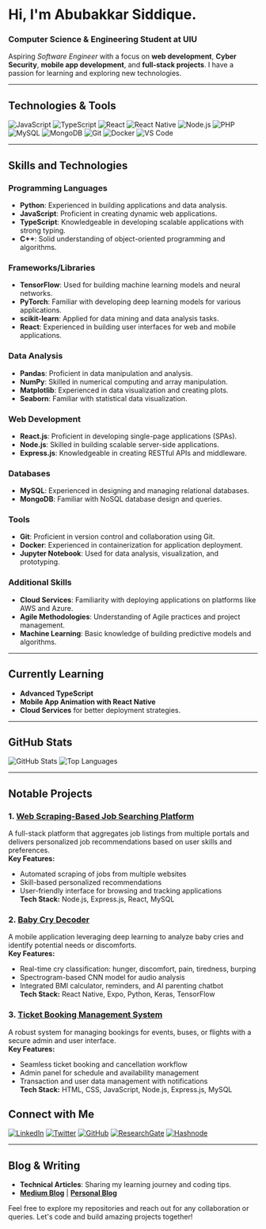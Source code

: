 # Hi, I'm Abubakkar Siddique.

### Computer Science & Engineering Student at UIU
 Aspiring *Software Engineer* with a focus on **web development**, **Cyber Security**, **mobile app development**, and **full-stack projects**. I have a passion for learning and exploring new technologies.

---

##  Technologies & Tools
![JavaScript](https://img.shields.io/badge/Code-JavaScript-yellow?style=flat&logo=javascript)
![TypeScript](https://img.shields.io/badge/Code-TypeScript-blue?style=flat&logo=typescript)
![React](https://img.shields.io/badge/Framework-React-blue?style=flat&logo=react)
![React Native](https://img.shields.io/badge/Mobile-React%20Native-blue?style=flat&logo=react)
![Node.js](https://img.shields.io/badge/Backend-Node.js-green?style=flat&logo=node.js)
![PHP](https://img.shields.io/badge/Backend-PHP-777BB4?style=flat&logo=php)
![MySQL](https://img.shields.io/badge/Database-MySQL-4479A1?style=flat&logo=mysql)
![MongoDB](https://img.shields.io/badge/Database-MongoDB-47A248?style=flat&logo=mongodb)
![Git](https://img.shields.io/badge/Version-Git-F05032?style=flat&logo=git)
![Docker](https://img.shields.io/badge/Container-Docker-2496ED?style=flat&logo=docker)
![VS Code](https://img.shields.io/badge/Editor-VS%20Code-blue?style=flat&logo=visual-studio-code)

---

## Skills and Technologies

### Programming Languages
- **Python**: Experienced in building applications and data analysis.
- **JavaScript**: Proficient in creating dynamic web applications.
- **TypeScript**: Knowledgeable in developing scalable applications with strong typing.
- **C++**: Solid understanding of object-oriented programming and algorithms.

### Frameworks/Libraries
- **TensorFlow**: Used for building machine learning models and neural networks.
- **PyTorch**: Familiar with developing deep learning models for various applications.
- **scikit-learn**: Applied for data mining and data analysis tasks.
- **React**: Experienced in building user interfaces for web and mobile applications.

### Data Analysis
- **Pandas**: Proficient in data manipulation and analysis.
- **NumPy**: Skilled in numerical computing and array manipulation.
- **Matplotlib**: Experienced in data visualization and creating plots.
- **Seaborn**: Familiar with statistical data visualization.

### Web Development
- **React.js**: Proficient in developing single-page applications (SPAs).
- **Node.js**: Skilled in building scalable server-side applications.
- **Express.js**: Knowledgeable in creating RESTful APIs and middleware.

### Databases
- **MySQL**: Experienced in designing and managing relational databases.
- **MongoDB**: Familiar with NoSQL database design and queries.

### Tools
- **Git**: Proficient in version control and collaboration using Git.
- **Docker**: Experienced in containerization for application deployment.
- **Jupyter Notebook**: Used for data analysis, visualization, and prototyping.

### Additional Skills
- **Cloud Services**: Familiarity with deploying applications on platforms like AWS and Azure.
- **Agile Methodologies**: Understanding of Agile practices and project management.
- **Machine Learning**: Basic knowledge of building predictive models and algorithms.

---

##  Currently Learning
- **Advanced TypeScript**
- **Mobile App Animation with React Native**
- **Cloud Services** for better deployment strategies.

---

## GitHub Stats
![GitHub Stats](https://github-readme-stats.vercel.app/api?username=abubakkarsiddiquee&show_icons=true&theme=radical)
![Top Languages](https://github-readme-stats.vercel.app/api/top-langs/?username=abubakkarsiddiquee&layout=compact&theme=radical)

---

## Notable Projects
### 1. [Web Scraping-Based Job Searching Platform](link-to-project)
A full-stack platform that aggregates job listings from multiple portals and delivers personalized job recommendations based on user skills and preferences.  
**Key Features:**  
- Automated scraping of jobs from multiple websites  
- Skill-based personalized recommendations  
- User-friendly interface for browsing and tracking applications  
**Tech Stack:** Node.js, Express.js, React, MySQL  

### 2. [Baby Cry Decoder](link-to-project)
A mobile application leveraging deep learning to analyze baby cries and identify potential needs or discomforts.  
**Key Features:**  
- Real-time cry classification: hunger, discomfort, pain, tiredness, burping  
- Spectrogram-based CNN model for audio analysis  
- Integrated BMI calculator, reminders, and AI parenting chatbot  
**Tech Stack:** React Native, Expo, Python, Keras, TensorFlow  

### 3. [Ticket Booking Management System](link-to-project)
A robust system for managing bookings for events, buses, or flights with a secure admin and user interface.  
**Key Features:**  
- Seamless ticket booking and cancellation workflow  
- Admin panel for schedule and availability management  
- Transaction and user data management with notifications  
**Tech Stack:** HTML, CSS, JavaScript, Node.js, Express.js, MySQL 

## Connect with Me
[![LinkedIn](https://img.shields.io/badge/LinkedIn-Connect-blue?style=flat&logo=linkedin)](https://www.linkedin.com/in/abubakkar-siddique-946909235/)
[![Twitter](https://img.shields.io/badge/Twitter-Follow-blue?style=flat&logo=twitter)](https://twitter.com/Awubakkar)
[![GitHub](https://img.shields.io/badge/GitHub-Follow-black?style=flat&logo=github)](https://github.com/abubakkarsiddiquee)
[![ResearchGate](https://img.shields.io/badge/ResearchGate-Connect-green?style=flat&logo=researchgate)](https://www.researchgate.net/profile/Abubakkar-Siddique-3)
[![Hashnode](https://img.shields.io/badge/Hashnode-Blog-orange?style=flat&logo=hashnode)](https://hashnode.com/@abubakkarsiddique)

---

##  Blog & Writing
- **Technical Articles**: Sharing my learning journey and coding tips.
- **[Medium Blog](https://medium.com/@your-profile)** | **[Personal Blog](https://yourblog.com)**

Feel free to explore my repositories and reach out for any collaboration or queries. Let's code and build amazing projects together!
